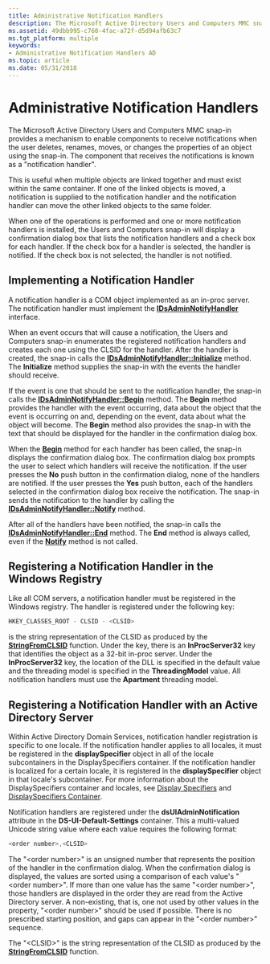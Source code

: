 ```yaml
---
title: Administrative Notification Handlers
description: The Microsoft Active Directory Users and Computers MMC snap-in provides a mechanism to enable components to receive notifications when the user deletes, renames, moves, or changes the properties of an object using the snap-in.
ms.assetid: 49dbb995-c760-4fac-a72f-d5d94afb63c7
ms.tgt_platform: multiple
keywords:
- Administrative Notification Handlers AD
ms.topic: article
ms.date: 05/31/2018
---
```


# Administrative Notification Handlers

The Microsoft Active Directory Users and Computers MMC snap-in provides a mechanism to enable components to receive notifications when the user deletes, renames, moves, or changes the properties of an object using the snap-in. The component that receives the notifications is known as a "notification handler".

This is useful when multiple objects are linked together and must exist within the same container. If one of the linked objects is moved, a notification is supplied to the notification handler and the notification handler can move the other linked objects to the same folder.

When one of the operations is performed and one or more notification handlers is installed, the Users and Computers snap-in will display a confirmation dialog box that lists the notification handlers and a check box for each handler. If the check box for a handler is selected, the handler is notified. If the check box is not selected, the handler is not notified.

## Implementing a Notification Handler

A notification handler is a COM object implemented as an in-proc server. The notification handler must implement the [**IDsAdminNotifyHandler**](/windows/desktop/api/DSAdmin/nn-dsadmin-idsadminnotifyhandler) interface.

When an event occurs that will cause a notification, the Users and Computers snap-in enumerates the registered notification handlers and creates each one using the CLSID for the handler. After the handler is created, the snap-in calls the [**IDsAdminNotifyHandler::Initialize**](/windows/desktop/api/DSAdmin/nf-dsadmin-idsadminnotifyhandler-initialize) method. The **Initialize** method supplies the snap-in with the events the handler should receive.

If the event is one that should be sent to the notification handler, the snap-in calls the [**IDsAdminNotifyHandler::Begin**](/windows/desktop/api/DSAdmin/nf-dsadmin-idsadminnotifyhandler-begin) method. The **Begin** method provides the handler with the event occurring, data about the object that the event is occurring on and, depending on the event, data about what the object will become. The **Begin** method also provides the snap-in with the text that should be displayed for the handler in the confirmation dialog box.

When the [**Begin**](/windows/desktop/api/DSAdmin/nf-dsadmin-idsadminnotifyhandler-begin) method for each handler has been called, the snap-in displays the confirmation dialog box. The confirmation dialog box prompts the user to select which handlers will receive the notification. If the user presses the **No** push button in the confirmation dialog, none of the handlers are notified. If the user presses the **Yes** push button, each of the handlers selected in the confirmation dialog box receive the notification. The snap-in sends the notification to the handler by calling the [**IDsAdminNotifyHandler::Notify**](/windows/desktop/api/DSAdmin/nf-dsadmin-idsadminnotifyhandler-notify) method.

After all of the handlers have been notified, the snap-in calls the [**IDsAdminNotifyHandler::End**](/windows/desktop/api/DSAdmin/nf-dsadmin-idsadminnotifyhandler-end) method. The **End** method is always called, even if the [**Notify**](/windows/desktop/api/DSAdmin/nf-dsadmin-idsadminnotifyhandler-notify) method is not called.

## Registering a Notification Handler in the Windows Registry

Like all COM servers, a notification handler must be registered in the Windows registry. The handler is registered under the following key:


```C++
HKEY_CLASSES_ROOT - CLSID - <CLSID>
```



**<CLSID>** is the string representation of the CLSID as produced by the [**StringFromCLSID**](https://msdn.microsoft.com/library/ms683917(v=VS.85).aspx) function. Under the **<CLSID>** key, there is an **InProcServer32** key that identifies the object as a 32-bit in-proc server. Under the **InProcServer32** key, the location of the DLL is specified in the default value and the threading model is specified in the **ThreadingModel** value. All notification handlers must use the **Apartment** threading model.

## Registering a Notification Handler with an Active Directory Server

Within Active Directory Domain Services, notification handler registration is specific to one locale. If the notification handler applies to all locales, it must be registered in the **displaySpecifier** object in all of the locale subcontainers in the DisplaySpecifiers container. If the notification handler is localized for a certain locale, it is registered in the **displaySpecifier** object in that locale's subcontainer. For more information about the DisplaySpecifiers container and locales, see [Display Specifiers](display-specifiers.md) and [DisplaySpecifiers Container](displayspecifiers-container.md).

Notification handlers are registered under the **dsUIAdminNotification** attribute in the **DS-UI-Default-Settings** container. This a multi-valued Unicode string value where each value requires the following format:


```C++
<order number>,<CLSID>
```



The "&lt;order number&gt;" is an unsigned number that represents the position of the handler in the confirmation dialog. When the confirmation dialog is displayed, the values are sorted using a comparison of each value's "&lt;order number&gt;". If more than one value has the same "&lt;order number&gt;", those handlers are displayed in the order they are read from the Active Directory server. A non-existing, that is, one not used by other values in the property, "&lt;order number&gt;" should be used if possible. There is no prescribed starting position, and gaps can appear in the "&lt;order number&gt;" sequence.

The "&lt;CLSID&gt;" is the string representation of the CLSID as produced by the [**StringFromCLSID**](https://msdn.microsoft.com/library/ms683917(v=VS.85).aspx) function.

 

 




